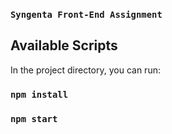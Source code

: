 
###   `Syngenta Front-End Assignment`
## Available Scripts

In the project directory, you can run:

### `npm install`

### `npm start`